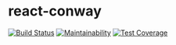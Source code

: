 # react-conway

[![Build Status](https://semaphoreci.com/api/v1/mayavera/react-life/branches/master/shields_badge.svg)](https://semaphoreci.com/mayavera/react-life) [![Maintainability](https://api.codeclimate.com/v1/badges/36ef2a746b94a3af995a/maintainability)](https://codeclimate.com/github/mayavera/react-life/maintainability) [![Test Coverage](https://api.codeclimate.com/v1/badges/36ef2a746b94a3af995a/test_coverage)](https://codeclimate.com/github/mayavera/react-life/test_coverage)